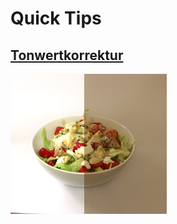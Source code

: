 # Quick Tips

## [Tonwertkorrektur](/Photoshop/QuickTips/Tonwertkorrektur)
<img src="/images/ps-tips-korrektur.png?raw=true" width="250" height="224" />
